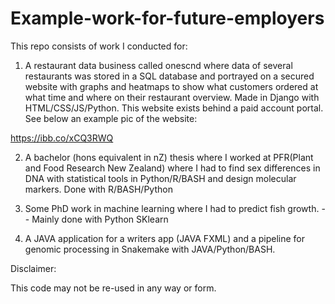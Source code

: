 # Example-work-for-future-employers
This repo consists of work I conducted for: 

1. A restaurant data business called onescnd where data of several restaurants was stored in a SQL database and portrayed on a secured website with graphs and heatmaps to show what customers ordered at what time and where on their restaurant overview. Made in Django with HTML/CSS/JS/Python. This website exists behind a paid account portal. See below an example pic of the website:

https://ibb.co/xCQ3RWQ

2. A bachelor (hons equivalent in nZ) thesis where I worked at PFR(Plant and Food Research New Zealand) where I had to find sex differences in DNA with statistical tools in Python/R/BASH and design molecular markers. Done with R/BASH/Python 

3. Some PhD work in machine learning where I had to predict fish growth. -- Mainly done with Python SKlearn 

4. A JAVA application for a writers app (JAVA FXML) and a pipeline for genomic processing in Snakemake with JAVA/Python/BASH.

Disclaimer:

This code may not be re-used in any way or form.
